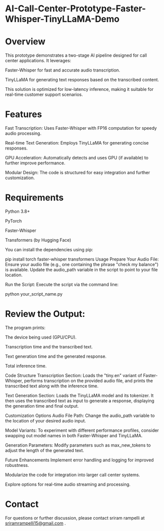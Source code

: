 # AI-Call-Center-Prototype-Faster-Whisper-TinyLLaMA-Demo
# Overview
This prototype demonstrates a two-stage AI pipeline designed for call center applications. It leverages:

Faster-Whisper for fast and accurate audio transcription.

TinyLLaMA for generating text responses based on the transcribed content.

This solution is optimized for low-latency inference, making it suitable for real-time customer support scenarios.

# Features
Fast Transcription: Uses Faster-Whisper with FP16 computation for speedy audio processing.

Real-time Text Generation: Employs TinyLLaMA for generating concise responses.

GPU Acceleration: Automatically detects and uses GPU (if available) to further improve performance.

Modular Design: The code is structured for easy integration and further customization.

# Requirements
Python 3.8+

PyTorch

Faster-Whisper

Transformers (by Hugging Face)

You can install the dependencies using pip:


pip install torch faster-whisper transformers
Usage
Prepare Your Audio File:
Ensure your audio file (e.g., one containing the phrase "check my balance") is available. Update the audio_path variable in the script to point to your file location.

Run the Script:
Execute the script via the command line:


python your_script_name.py

# Review the Output:
The program prints:

The device being used (GPU/CPU).

Transcription time and the transcribed text.

Text generation time and the generated response.

Total inference time.

Code Structure
Transcription Section:
Loads the "tiny.en" variant of Faster-Whisper, performs transcription on the provided audio file, and prints the transcribed text along with the inference time.

Text Generation Section:
Loads the TinyLLaMA model and its tokenizer. It then uses the transcribed text as input to generate a response, displaying the generation time and final output.

Customization Options
Audio File Path:
Change the audio_path variable to the location of your desired audio input.

Model Variants:
To experiment with different performance profiles, consider swapping out model names in both Faster-Whisper and TinyLLaMA.

Generation Parameters:
Modify parameters such as max_new_tokens to adjust the length of the generated text.

Future Enhancements
Implement error handling and logging for improved robustness.

Modularize the code for integration into larger call center systems.

Explore options for real-time audio streaming and processing.



# Contact
For questions or further discussion, please contact sriram rampelli at sriramrampelli15@gmail.com .

